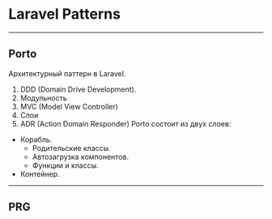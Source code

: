 # Laravel Patterns
***
## Porto
Архитектурный паттерн в Laravel.
1. DDD (Domain Drive Development).
2. Модульность
3. MVC (Model View Controller)
4. Слои
5. ADR (Action Domain Responder)
Porto состоит из двух слоев:
- Корабль.
	- Родительские классы.
	- Автозагрузка компонентов.
	- Функции и классы.
- Контейнер.
***
## PRG

